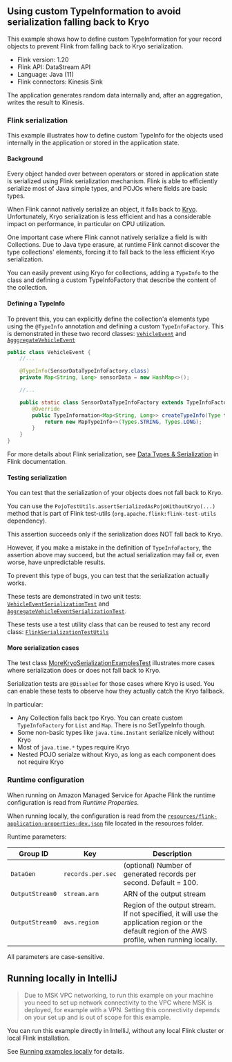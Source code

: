 ## Using custom TypeInformation to avoid serialization falling back to Kryo

This example shows how to define custom TypeInformation for your record objects to prevent Flink from falling back to 
Kryo serialization.

* Flink version: 1.20
* Flink API: DataStream API
* Language: Java (11)
* Flink connectors: Kinesis Sink

The application generates random data internally and, after an aggregation, writes the result to Kinesis.

### Flink serialization

This example illustrates how to define custom TypeInfo for the objects used internally in the application or stored in 
the application state.

#### Background

Every object handed over between operators or stored in application state is serialized using
Flink serialization mechanism. Flink is able to efficiently serialize most of Java simple types, and POJOs where fields are basic types.

When Flink cannot natively serialize an object, it falls back to [Kryo](https://github.com/EsotericSoftware/kryo).
Unfortunately, Kryo serialization is less efficient and has a considerable impact on performance, in particular on CPU
utilization.

One important case where Flink cannot natively serialize a field is with Collections. Due to Java type erasure, at runtime Flink 
cannot discover the type collections' elements, forcing it to fall back to the less efficient Kryo serialization.

You can easily prevent using Kryo for collections, adding a `TypeInfo` to the class and defining a custom TypeInfoFactory that 
describe the content of the collection.

#### Defining a TypeInfo

To prevent this, you can explicitly define the collection'a elements type using the `@TypeInfo` annotation and 
defining a custom `TypeInfoFactory`.
This is demonstrated in these two record classes: 
[`VehicleEvent`](src/main/java/com/amazonaws/services/msf/domain/VehicleEvent.java)
and [`AgggregateVehicleEvent`](src/main/java/com/amazonaws/services/msf/domain/AggregateVehicleEvent.java)

```java
public class VehicleEvent {
    //...

    @TypeInfo(SensorDataTypeInfoFactory.class)
    private Map<String, Long> sensorData = new HashMap<>();

    //...

    public static class SensorDataTypeInfoFactory extends TypeInfoFactory<Map<String, Long>> {
        @Override
        public TypeInformation<Map<String, Long>> createTypeInfo(Type t, Map<String, TypeInformation<?>> genericParameters) {
            return new MapTypeInfo<>(Types.STRING, Types.LONG);
        }
    }
}
```

For more details about Flink serialization, see [Data Types & Serialization](https://nightlies.apache.org/flink/flink-docs-release-1.20/docs/dev/datastream/fault-tolerance/serialization/types_serialization/#data-types--serialization) in Flink documentation.

#### Testing serialization

You can test that the serialization of your objects does not fall back to Kryo.

You can use the `PojoTestUtils.assertSerializedAsPojoWithoutKryo(...)` method that is part of Flink test-utils 
(`org.apache.flink:flink-test-utils` dependency).

This assertion succeeds only if the serialization does NOT fall back to Kryo.

However, if you make a mistake in the definition of `TypeInfoFactory`, the assertion above may succeed, but the actual
serialization may fail or, even worse, have unpredictable results.

To prevent this type of bugs, you can test that the serialization actually works.

These tests are demonstrated in two unit tests: 
[`VehicleEventSerializationTest`](src/test/java/com/amazonaws/services/msf/domain/VehicleEventSerializationTest.java)
and [`AggregateVehicleEventSerializationTest`](src/test/java/com/amazonaws/services/msf/domain/AggregateVehicleEventSerializationTest.java).

These tests use a test utility class that can be reused to test any record class:
[`FlinkSerializationTestUtils`](src/test/java/com/amazonaws/services/msf/domain/FlinkSerializationTestUtils.java)

#### More serialization cases 

The test class [MoreKryoSerializationExamplesTest](src/test/java/com/amazonaws/services/msf/domain/MoreKryoSerializationExamplesTest.java)
illustrates more cases where serialization does or does not fall back to Kryo.

Serialization tests are `@Disabled` for those cases where Kryo is used. You can enable these tests to observe how they
actually catch the Kryo fallback.

In particular:
* Any Collection falls back tpo Kryo. You can create custom `TypeInfoFactory` for `List` and `Map`. There is no SetTypeInfo<T> though.
* Some non-basic types like `java.time.Instant` serialize nicely without Kryo
* Most of `java.time.*` types require Kryo
* Nested POJO serialze without Kryo, as long as each component does not require Kryo


### Runtime configuration

When running on Amazon Managed Service for Apache Flink the runtime configuration is read from *Runtime Properties*.

When running locally, the configuration is read from the [`resources/flink-application-properties-dev.json`](resources/flink-application-properties-dev.json) file located in the resources folder.

Runtime parameters:

| Group ID        | Key               | Description                                                                                                                                       | 
|-----------------|-------------------|---------------------------------------------------------------------------------------------------------------------------------------------------|
| `DataGen`       | `records.per.sec` | (optional) Number of generated records per second. Default = 100.                                                                                 
| `OutputStream0` | `stream.arn`      | ARN of the output stream                                                                                                                          |
| `OutputStream0` | `aws.region`      | Region of the output stream. If not specified, it will use the application region or the default region of the AWS profile, when running locally. |

All parameters are case-sensitive.

## Running locally in IntelliJ

> Due to MSK VPC networking, to run this example on your machine you need to set up network connectivity to the VPC where MSK is deployed, for example with a VPN.
> Setting this connectivity depends on your set up and is out of scope for this example.

You can run this example directly in IntelliJ, without any local Flink cluster or local Flink installation.

See [Running examples locally](../running-examples-locally.md) for details.

